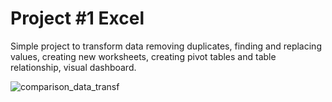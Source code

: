 # Project #1 Excel

Simple project to transform data removing duplicates, finding and replacing values, creating new worksheets, creating pivot tables and table relationship, visual dashboard.

![comparison_data_transf](https://github.com/user-attachments/assets/afb2d8dc-6644-4b7d-b45c-cb0041b21ec7)
